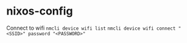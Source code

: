 # nixos-config

Connect to wifi
`nmcli device wifi list`
`nmcli device wifi connect "<SSID>" password "<PASSWORD>"`
